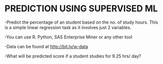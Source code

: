 # PREDICTION USING SUPERVISED ML

-Predict the percentage of an student based on the no. of study hours. This is a simple linear regression task as it involves just 2 variables.

-You can use R. Python, SAS Enterprise Miner or any other tool

-Data can be found at http://bit.lv/w-data

-What will be predicted score if a student studies for 9.25 hrs/ day?
